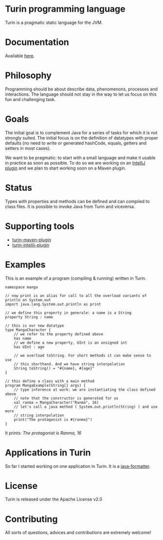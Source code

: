 # Turin programming language

Turin is a pragmatic static language for the JVM.

# Documentation

Available [here](http://turin-programming-language.readthedocs.org/en/latest/).

# Philosophy

Programming should be about describe data, phenomenons, processes and interactions. The language should not stay in the way to let us focus on this fun and challenging task.

# Goals

The initial goal is to complement Java for a series of tasks for which it is not strongly suited. The initial focus is on the definition of datatypes with proper defaults (no need to write or generated hashCode, equals, getters and setters in most cases).

We want to be pragmatic: to start with a small language and make it usable in practice as soon as possible. To do so we are working on an [IntelliJ plugin](https://github.com/ftomassetti/turin-intellij-plugin) and we plan to start working soon on a Maven plugin.

# Status

Types with properties and methods can be defined and can compiled to class files. It is possible to invoke Java from Turin and viceversa.

# Supporting tools

* [turin-maven-plugin](https://github.com/ftomassetti/turin-maven-plugin)
* [turin-intellij-plugin](https://github.com/ftomassetti/turin-intellij-plugin)

# Examples

This is an example of a program (compiling & running) written in Turin.

```
namespace manga

// now print is an alias for call to all the overload variants of println on System.out
import java.lang.System.out.println as print

// we define this property in generale: a name is a String
property String : name

// this is our new datatype
type MangaCharacter {
    // we refer to the property defined above
    has name
    // we define a new property, UInt is an unsigned int
    has UInt : age
    
    // we overload toString. For short methods it can make sense to use 
    // this shorthand. And we have string interpolation
    String toString() = "#{name}, #{age}"
}

// this define a class with a main method
program MangaExample(String[] args) {
    // type inference at work: we are instantiating the class defined above
    // note that the constructor is generated for us
    val ranma = MangaCharacter("Ranma", 16)
    // let's call a java method ( System.out.println(String) ) and use more
    // string interpolation
    print("The protagonist is #{ranma}")
}
```

It prints: _The protagonist is Ranma, 16_

# Applications in Turin

So far I started working on one application in Turin. It is a [java-formatter](https://github.com/ftomassetti/java-formatter).

# License

Turin is released under the Apache License v2.0

# Contributing

All sorts of questions, advices and contributions are extremely welcome!
